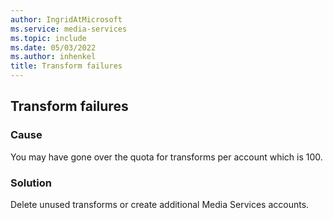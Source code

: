 ```yaml
---
author: IngridAtMicrosoft
ms.service: media-services
ms.topic: include
ms.date: 05/03/2022
ms.author: inhenkel
title: Transform failures
---
```


<!-- 2202240060000240 -->

## Transform failures

### Cause

You may have gone over the quota for transforms per account which is 100.

### Solution

Delete unused transforms or create additional Media Services accounts.